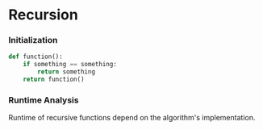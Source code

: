 # Recursion

### Initialization

```python
def function():
    if something == something:
        return something
    return function()
```

### Runtime Analysis

Runtime of recursive functions depend on the algorithm's implementation.